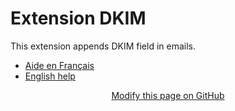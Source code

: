 # Extension DKIM

This extension appends DKIM field in emails.

 - [Aide en Français](./fr/README.md)
 - [English help](./en/README.md)

<div style="text-align:center;">

[Modify this page on GitHub](https://github.com/J9rem/yeswiki-extension-dkim/edit/doc/docs/README.md)

</div>
